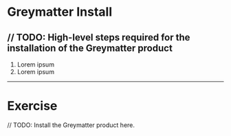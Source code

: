 # Greymatter Install

## // TODO: High-level steps required for the installation of the Greymatter product

1. Lorem ipsum
2. Lorem ipsum

---

# Exercise

// TODO: Install the Greymatter product here.
